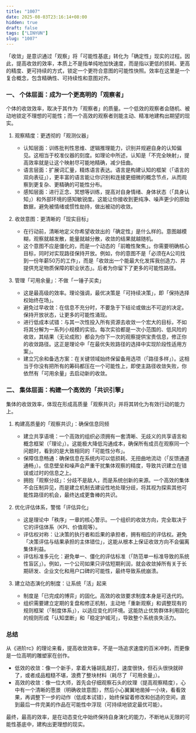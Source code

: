 ```yaml
---
title: "1007"
date: 2025-08-03T23:16:14+08:00
hidden: true
draft: false
tags: ["LINYUN"]
slug: "1007"
---
```


「收敛」是意识通过「观察」将「可能性基底」转化为「确定性」现实的过程。因此，提高收敛的效率，本质上不是指单纯地加快速度，而是指以更低的损耗、更高的精度、更可持续的方式，锁定一个更符合意图的可能性快照。效率在这里是一个复合概念，包含精确性、可持续性和意图对齐。

### 一、 个体层面：成为一个更高明的「观察者」

个体的收敛效率，取决于其作为「观察者」的质量。一个低效的观察者会随机、被动地锁定不理想的可能性；而一个高效的观察者则能主动、精准地建构出期望的现实。

1. 观察精度：更透彻的「观测仪器」
    * 认知层面：训练批判性思维、逻辑推理能力，识别并规避自身的认知偏见。这相当于校准仪器的刻度。如理论中所述，认知是「不完全映射」，提高效率就是让这个映射尽可能地精确，减少扭曲。
    * 语言层面：扩展词汇量，精炼语言表达。语言是构建认知的框架（「语言的双向表征」），更丰富的语言能让你识别和连接更细微的概念节点，从而观察到更复杂、更精确的可能性分布。
    * 感知层面：进行正念、冥想等训练，提高对自身情绪、身体状态（「具身认知」）和外部环境的感知敏锐度。这能让你接收到更纯净、噪声更少的原始数据，避免被情绪或惯性劫持，做出被动的收敛。

2. 收敛意图：更清晰的「现实目标」
    * 在行动前，清晰地定义你希望收敛出的「确定性」是什么样的。意图越模糊，观察就越发散，能量就越分散，收敛的结果就越随机。
    * 这个意图不应是僵化的，而是一个动态的「前瞻性聚焦」。你需要明确核心目标，同时对实现路径保持开放。例如，你的意图不是「必须在A公司找到一份年薪50万的工作」，而是「收敛出一个能最大化发挥我创造力、并提供充足物质保障的职业状态」。后者为你留下了更多的可能性路径。

3. 管理「可用余量」：不做「一锤子买卖」
    * 这是最高级的效率。理论强调，最优决策是「可持续决策」，即「保持选择权始终在场」。
    * 避免过早收敛：在信息不充分时，不要急于下结论或做出不可逆的决定。保持开放状态，让更多的可能性涌现。
    * 进行低成本试错：与其一次性投入所有资源去收敛一个宏大的目标，不如将其分解为一系列小规模的实验。每次实验都是一次小范围的、低风险的收敛，其结果（无论成败）都会为你下一次的观察提供宝贵信息，修正你的收敛路径。这正是理论中「在最优失败路径的选择中实现阶段性适用方案」。
    * 建立冗余和备选方案：在关键领域始终保留备用选项（「路径多样」）。这相当于你没有把所有的筹码都压在一个可能性上，即使主路径收敛失败，你依然有「可用余量」去启动新的收敛。

### 二、 集体层面：构建一个高效的「共识引擎」

集体的收敛效率，体现在形成高质量「观察共识」并将其转化为有效行动的能力上。

1. 构建高质量的「观察共识」：确保信息同频
    * 建立共享语境：一个高效的组织必须拥有一套清晰、无歧义的共享语言和概念框架（「理论」）。这能极大降低沟通成本，确保所有成员在观察同一个问题时，看到的是大致相同的「可能性分布」。
    * 保障信息畅通：确保信息在系统内可以低损耗、无扭曲地流动（「反馈通道通畅」）。信息壁垒和噪声会严重干扰集体观察的精度，导致共识建立在错误或过时的信息之上。
    * 拥抱「观察分歧」：分歧不是敌人，而是系统创新的来源。一个高效的集体不会压制异见，而是建立机制去建设性地处理分歧，将其视为探索其他可能性路径的机会，最终达成更鲁棒的共识。

2. 优化评估体系，警惕「评估异化」
    * 这是理论中「秩序」一章的核心警示。一个组织的收敛方向，完全取决于它的评估体系（KPI、价值观等）。
    * 评估权对称：让决策的执行者和后果的承担者，拥有相应的评估权。避免「决策评估与结果承担的主体错位」，这能从根本上保证收敛方向不会偏离集体利益。
    * 评估标准多元化：避免单一、僵化的评估标准（「防范单一标准导致的系统性盲区」）。例如，一个公司如果只评估短期利润，就会收敛掉所有关于长期研发、企业文化和用户口碑的可能性，最终导致系统崩溃。

3. 建立动态演化的制度：让系统「活」起来
    * 制度是「已完成的博弈」的固化。高效的收敛要求制度本身是可迭代的。
    * 组织需要建立定期的复盘和修正机制，主动地「重新观察」和调整现有的规则框架（「制度体系」），以适应变化的环境。这能防止优势群体利用固化的规则形成「认知垄断」和「稳定护城河」，导致整个系统丧失活力。

### 总结

从《进阶rc》的理论来看，提高收敛效率，不是一场追求速度的百米冲刺，而更像是一位高明的雕塑家在创作。

* 低效的收敛：像一个新手，拿着大锤胡乱敲打，速度很快，但石头很快就碎了，或者成品粗糙不堪，浪费了整块材料（耗尽了「可用余量」）。
* 高效的收敛：像一位大师，首先会仔细观察石头的纹理（提高观察精度），心中有一个清晰的愿景（明确收敛意图），然后小心翼翼地凿掉一小块，看看效果，再调整下一步的动作（低成本试错），始终保留着修改和创造的空间，直到最后一件完美的作品在可能性中浮现（可持续地锁定最优可能）。

最终，最高的效率，是在动态变化中始终保持自身演化的能力，不断地从无限的可能性基底中，建构出更理想的现实。
